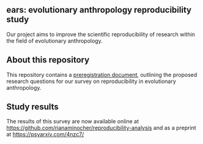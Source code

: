 ## ears: evolutionary anthropology reproducibility study

Our project aims to improve the scientific reproducibility of research within the field of evolutionary anthropology.

## About this repository

This repository contains a [preregistration document](./reproducibility-study-outline.pdf), outlining the proposed research questions for our survey on reproducibility in evolutionary anthropology.  

## Study results

The results of this survey are now available online at https://github.com/rianaminocher/reproducibility-analysis and as a preprint at https://psyarxiv.com/4nzc7/
